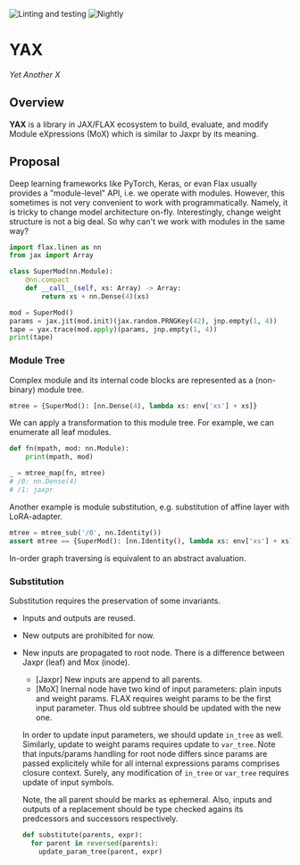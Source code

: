 ![Linting and testing][1]
![Nightly][2]

[1]: https://github.com/daskol/yax/actions/workflows/on-push.yml/badge.svg
[2]: https://github.com/daskol/yax/actions/workflows/on-schedule.yml/badge.svg

# YAX

*Yet Another X*

## Overview

**YAX** is a library in JAX/FLAX ecosystem to build, evaluate, and modify
Module eXpressions (MoX) which is similar to Jaxpr by its meaning.

## Proposal

Deep learning frameworks like PyTorch, Keras, or evan Flax usually provides a
"module-level" API, i.e. we operate with modules. However, this sometimes is
not very convenient to work with programmatically. Namely, it is tricky to
change model architecture on-fly. Interestingly, change weight structure is not
a big deal. So why can't we work with modules in the same way?

```python
import flax.linen as nn
from jax import Array

class SuperMod(nn.Module):
    @nn.compact
    def __call__(self, xs: Array) -> Array:
        return xs + nn.Dense(4)(xs)

mod = SuperMod()
params = jax.jit(mod.init)(jax.random.PRNGKey(42), jnp.empty(1, 4))
tape = yax.trace(mod.apply)(params, jnp.empty(1, 4))
print(tape)
```

### Module Tree

Complex module and its internal code blocks are represented as a (non-binary)
module tree.

```python
mtree = {SuperMod(): [nn.Dense(4), lambda xs: env['xs'] + xs]}
```

We can apply a transformation to this module tree. For example, we can
enumerate all leaf modules.

```python
def fn(mpath, mod: nn.Module):
    print(mpath, mod)

_ = mtree_map(fn, mtree)
# /0: nn.Dense(4)
# /1: jaxpr
```

Another example is module substitution, e.g. substitution of affine layer with
LoRA-adapter.

```python
mtree = mtree_sub('/0', nn.Identity())
assert mtree == {SuperMod(): [nn.Identity(), lambda xs: env['xs'] + xs]}сЖц
```

In-order graph traversing is equivalent to an abstract avaluation.

### Substitution

Substitution requires the preservation of some invariants.

- Inputs and outputs are reused.
- New outputs are prohibited for now.
- New inputs are propagated to root node. There is a difference between Jaxpr
  (leaf) and Mox (inode).

  - \[Jaxpr\] New inputs are append to all parents.
  - \[MoX\] Inernal node have two kind of input parameters: plain inputs and
    weight params. FLAX requires weight params to be the first input parameter.
    Thus old subtree should be updated with the new one.

  In order to update input parameters, we should update `in_tree` as well.
  Similarly, update to weight params requires update to `var_tree`. Note that
  inputs/params handling for root node differs since params are passed
  explicitely while for all internal expressions params comprises closure
  context. Surely, any modification of `in_tree` or `var_tree` requires update
  of input symbols.

  Note, the all parent should be marks as ephemeral. Also, inputs and outputs
  of a replacement should be type checked agains its predcessors and successors
  respectively.

  ```python
  def substitute(parents, expr):
    for parent in reversed(parents):
      update_param_tree(parent, expr)
  ```
